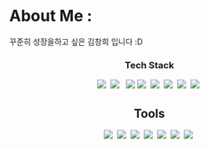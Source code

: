 <!--![header](https://capsule-render.vercel.app/api?type=waving&&color=0:EEFF00,100:a82da8&height=200&width=100%&section=header&text=kalista00&fontSize=60)--><br>
 # About Me :
꾸준히 성장을하고 싶은 김창희 입니다 :D

<h3 align="center">Tech Stack</h3>

<p align="center">
  <img src="https://img.shields.io/badge/Java-007396?style=flat-square&logo=Java&logoColor=white"/></a>&nbsp 
  <img src="https://img.shields.io/badge/javascript-%23323330.svg?style=flat&logo=javascript&logoColor=%23F7DF1E"/></a> &nbsp
  <img src="https://img.shields.io/badge/dart-0175C2?style=flat&logo=dart&logoColor=white"> 
  <img src="https://img.shields.io/badge/spring-%236DB33F.svg?style=flat&logo=spring&logoColor=white"></a>&nbsp 
  <img src="https://img.shields.io/badge/Spring Boot-%236DB33F?style=flat&logo=Spring Boot&logoColor=white&"></a>&nbsp 
  <img src="https://img.shields.io/badge/R-276DC3?style=flat&logo=R&logoColor=white"></a>&nbsp 
  <img src="https://img.shields.io/badge/python-3776AB?style=flat&logo=python&logoColor=white"></a>&nbsp 
  <img src="https://img.shields.io/badge/bootstrap-7952B3?style=flat&logo=bootstrap&logoColor=white"></a>&nbsp 
  

</p>



<div align="center">
<h2>Tools</h2>
  <img src="https://img.shields.io/badge/github-181717.svg?style=flat&logo=github&logoColor=white"></a>&nbsp 
  <img src="https://img.shields.io/badge/git-F05032.svg?style=flat&logo=git&logoColor=white"></a>&nbsp 
  <img src="https://img.shields.io/badge/Eclipse-FE7A16.svg?style=flat&logo=Eclipse&logoColor=white"></a>&nbsp 
  <img src="https://img.shields.io/badge/Sourcetree-0052CC.svg?style=flat&logo=Sourcetree&logoColor=white"></a>&nbsp 
  <img src="https://img.shields.io/badge/androidstudio-3DDC84.svg?style=flat&logo=androidstudio&logoColor=white"></a>&nbsp 
  <img src="https://img.shields.io/badge/docker-2496ED.svg?style=flat&logo=docker&logoColor=white"></a>&nbsp 
  <img src="https://img.shields.io/badge/rstudio-75AADB.svg?style=flat&logo=rstudio&logoColor=white"></a>&nbsp 
</div>
